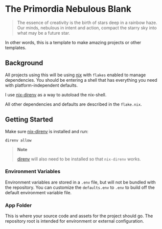 # The Primordia Nebulous Blank

> The essence of creativity is the birth of stars deep in a rainbow haze. Our minds, nebulous in intent and action, compact the starry sky into what may be a future star.

In other words, this is a template to make amazing projects or other templates.

## Background

All projects using this will be using [nix](https://nixos.org/) with `flakes` enabled to manage dependencies. You should be entering a shell that has everything you need with platform-independent defaults.

I use [nix-direnv](https://github.com/nix-community/nix-direnv) as a way to autoload the nix-shell.

All other dependencies and defaults are described in the `flake.nix`.

## Getting Started

Make sure [nix-direnv](https://github.com/nix-community/nix-direnv) is installed and run:

```shell
direnv allow
```

> **Note**
>
> [direnv](https://direnv.net/docs/installation.html) will also need to be installed so that `nix-direnv` works.

### Environment Variables

Environment variables are stored in a `.env` file, but will not be bundled with the repository. You can customize the `defaults.env` to `.env` to build off the default environment variable file.

### App Folder

This is where your source code and assets for the project should go. The repository root is intended for environment or external configuration.
